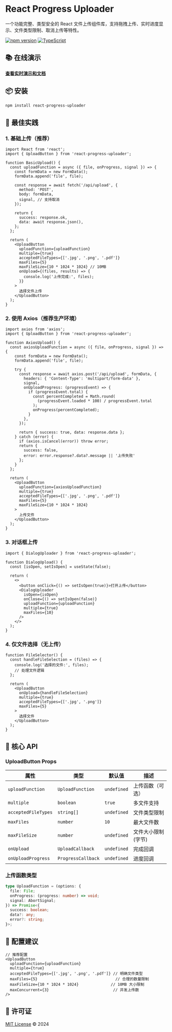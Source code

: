 # React Progress Uploader

一个功能完整、类型安全的 React 文件上传组件库，支持拖拽上传、实时进度显示、文件类型限制、取消上传等特性。

[![npm version](https://badge.fury.io/js/react-progress-uploader.svg)](https://badge.fury.io/js/react-progress-uploader)
[![TypeScript](https://img.shields.io/badge/TypeScript-Ready-blue.svg)](https://www.typescriptlang.org/)

## 📚 在线演示

**[查看实时演示和文档](https://zhengliu92.github.io/React-progress-uploader/)**

## 📦 安装

```bash
npm install react-progress-uploader
```

## 🚀 最佳实践

### 1. 基础上传（推荐）

```tsx
import React from 'react';
import { UploadButton } from 'react-progress-uploader';

function BasicUpload() {
  const uploadFunction = async ({ file, onProgress, signal }) => {
    const formData = new FormData();
    formData.append('file', file);
    
    const response = await fetch('/api/upload', {
      method: 'POST',
      body: formData,
      signal, // 支持取消
    });
    
    return {
      success: response.ok,
      data: await response.json(),
    };
  };

  return (
    <UploadButton 
      uploadFunction={uploadFunction}
      multiple={true}
      acceptedFileTypes={['.jpg', '.png', '.pdf']}
      maxFiles={5}
      maxFileSize={10 * 1024 * 1024} // 10MB
      onUpload={(files, results) => {
        console.log('上传完成:', files);
      }}
    >
      选择文件上传
    </UploadButton>
  );
}
```

### 2. 使用 Axios（推荐生产环境）

```tsx
import axios from 'axios';
import { UploadButton } from 'react-progress-uploader';

function AxiosUpload() {
  const axiosUploadFunction = async ({ file, onProgress, signal }) => {
    const formData = new FormData();
    formData.append('file', file);

    try {
      const response = await axios.post('/api/upload', formData, {
        headers: { 'Content-Type': 'multipart/form-data' },
        signal,
        onUploadProgress: (progressEvent) => {
          if (progressEvent.total) {
            const percentCompleted = Math.round(
              (progressEvent.loaded * 100) / progressEvent.total
            );
            onProgress(percentCompleted);
          }
        },
      });

      return { success: true, data: response.data };
    } catch (error) {
      if (axios.isCancel(error)) throw error;
      return { 
        success: false, 
        error: error.response?.data?.message || '上传失败' 
      };
    }
  };

  return (
    <UploadButton
      uploadFunction={axiosUploadFunction}
      multiple={true}
      acceptedFileTypes={['.jpg', '.png', '.pdf']}
      maxFiles={5}
      maxFileSize={10 * 1024 * 1024}
    >
      上传文件
    </UploadButton>
  );
}
```

### 3. 对话框上传

```tsx
import { DialogUploader } from 'react-progress-uploader';

function DialogUpload() {
  const [isOpen, setIsOpen] = useState(false);

  return (
    <>
      <button onClick={() => setIsOpen(true)}>打开上传</button>
      <DialogUploader
        isOpen={isOpen}
        onClose={() => setIsOpen(false)}
        uploadFunction={uploadFunction}
        multiple={true}
        maxFiles={10}
      />
    </>
  );
}
```

### 4. 仅文件选择（无上传）

```tsx
function FileSelector() {
  const handleFileSelection = (files) => {
    console.log('选择的文件:', files);
    // 处理文件逻辑
  };

  return (
    <UploadButton
      onUpload={handleFileSelection}
      multiple={true}
      acceptedFileTypes={['.jpg', '.png']}
      maxFiles={5}
    >
      选择文件
    </UploadButton>
  );
}
```

## 📝 核心 API

### UploadButton Props

| 属性 | 类型 | 默认值 | 描述 |
|------|------|--------|------|
| `uploadFunction` | `UploadFunction` | `undefined` | 上传函数（可选） |
| `multiple` | `boolean` | `true` | 多文件支持 |
| `acceptedFileTypes` | `string[]` | `undefined` | 文件类型限制 |
| `maxFiles` | `number` | `10` | 最大文件数 |
| `maxFileSize` | `number` | `undefined` | 文件大小限制(字节) |
| `onUpload` | `UploadCallback` | `undefined` | 完成回调 |
| `onUploadProgress` | `ProgressCallback` | `undefined` | 进度回调 |

### 上传函数类型

```typescript
type UploadFunction = (options: {
  file: File;
  onProgress: (progress: number) => void;
  signal: AbortSignal;
}) => Promise<{
  success: boolean;
  data?: any;
  error?: string;
}>;
```

## 🎯 配置建议

```tsx
// 推荐配置
<UploadButton
  uploadFunction={uploadFunction}
  multiple={true}
  acceptedFileTypes={['.jpg', '.png', '.pdf']} // 明确文件类型
  maxFiles={5}                                  // 合理的数量限制
  maxFileSize={10 * 1024 * 1024}              // 10MB 大小限制
  maxConcurrent={3}                            // 并发上传数
/>
```

## 📄 许可证

[MIT License](LICENSE) © 2024
